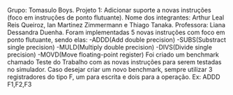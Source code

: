 Grupo: Tomasulo Boys.
Projeto 1: Adicionar suporte a novas instruções (foco em instruções de ponto flutuante).
Nome dos integrantes: Arthur Leal Reis Queiroz, Ian Martinez Zimmermann e Thiago Tanaka.
Professora: Liana Dessandra Duenha.
Foram implementadas 5 novas instruções com foco em ponto flutuante, sendo elas:
	-ADDD(Add double precision)
	-SUBS(Substract single precision)
	-MULD(Multiply double precision)
	-DIVS(Divide single precision)
	-MOVD(Move floating-point register)
Foi criado um benchmark chamado Teste do Trabalho com as novas instruções para serem testadas no simulador.
Caso desejar criar um novo benchmark, sempre utilizar 3 registradores do tipo F, um para escrita e dois para a operação.
Ex: ADDD F1,F2,F3
	 
			
